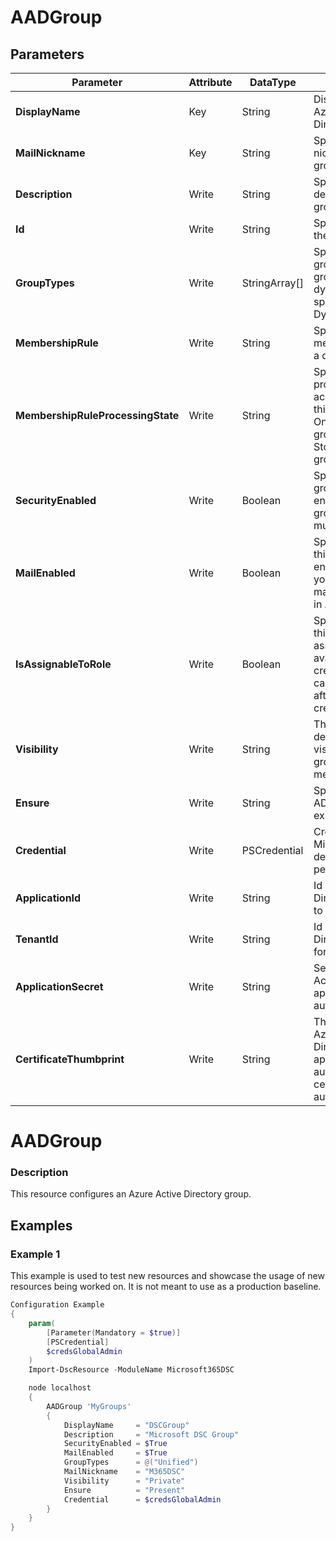 ﻿# AADGroup

## Parameters

| Parameter | Attribute | DataType | Description | Allowed Values |
| --- | --- | --- | --- | --- |
| **DisplayName** | Key | String | DisplayName of the Azure Active Directory Group ||
| **MailNickname** | Key | String | Specifies a mail nickname for the group. ||
| **Description** | Write | String | Specifies a description for the group. ||
| **Id** | Write | String | Specifies an ID for the group. ||
| **GroupTypes** | Write | StringArray[] | Specifies that the group is a dynamic group. To create a dynamic group, specify a value of DynamicMembership. ||
| **MembershipRule** | Write | String | Specifies the membership rule for a dynamic group. ||
| **MembershipRuleProcessingState** | Write | String | Specifies the rule processing state. The acceptable values for this parameter are: On. Process the group rule or Paused. Stop processing the group rule. |On, Paused|
| **SecurityEnabled** | Write | Boolean | Specifies whether the group is security enabled. For security groups, this value must be $True. ||
| **MailEnabled** | Write | Boolean | Specifies whether this group is mail enabled. Currently, you cannot create mail enabled groups in Azure AD. ||
| **IsAssignableToRole** | Write | Boolean | Specifies whether this group can be assigned a role. Only available when creating a group and can't be modified after group is created. ||
| **Visibility** | Write | String | This parameter determines the visibility of the group's content and members list. |Public, Private, HiddenMembership|
| **Ensure** | Write | String | Specify if the Azure AD Group should exist or not. |Present, Absent|
| **Credential** | Write | PSCredential | Credentials for the Microsoft Graph delegated permissions. ||
| **ApplicationId** | Write | String | Id of the Azure Active Directory application to authenticate with. ||
| **TenantId** | Write | String | Id of the Azure Active Directory tenant used for authentication. ||
| **ApplicationSecret** | Write | String | Secret of the Azure Active Directory application to authenticate with. ||
| **CertificateThumbprint** | Write | String | Thumbprint of the Azure Active Directory application's authentication certificate to use for authentication. ||

# AADGroup

### Description

This resource configures an Azure Active Directory group.

## Examples

### Example 1

This example is used to test new resources and showcase the usage of new resources being worked on.
It is not meant to use as a production baseline.

```powershell
Configuration Example
{
    param(
        [Parameter(Mandatory = $true)]
        [PSCredential]
        $credsGlobalAdmin
    )
    Import-DscResource -ModuleName Microsoft365DSC

    node localhost
    {
        AADGroup 'MyGroups'
        {
            DisplayName     = "DSCGroup"
            Description     = "Microsoft DSC Group"
            SecurityEnabled = $True
            MailEnabled     = $True
            GroupTypes      = @("Unified")
            MailNickname    = "M365DSC"
            Visibility      = "Private"
            Ensure          = "Present"
            Credential      = $credsGlobalAdmin
        }
    }
}
```

